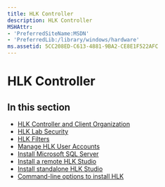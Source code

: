 ```yaml
---
title: HLK Controller
description: HLK Controller
MSHAttr:
- 'PreferredSiteName:MSDN'
- 'PreferredLib:/library/windows/hardware'
ms.assetid: 5CC208ED-C613-4881-9BA2-CE8E1F522AFC
---
```


# HLK Controller


## <span id="in-this-section"></span>In this section


-   [HLK Controller and Client Organization](hlk-controller-and-client-organization.md)
-   [HLK Lab Security](hlk-lab-security.md)
-   [HLK Filters](windows-hardware-lab-kit-filters.md)
-   [Manage HLK User Accounts](manage-hlk-user-accounts.md)
-   [Install Microsoft SQL Server](install-microsoft-sql-server.md)
-   [Install a remote HLK Studio](install-a-remote-hlk-studio.md)
-   [Install standalone HLK Studio](install-standalone-hlk-studio.md)
-   [Command-line options to install HLK](command-line-options-to-install-hlk.md)

 

 






